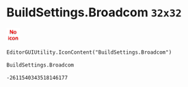 # BuildSettings.Broadcom `32x32`
<img src="/img/BuildSettings.Broadcom.png" width=32 height=32>

``` CSharp
EditorGUIUtility.IconContent("BuildSettings.Broadcom")
```
```
BuildSettings.Broadcom
```
```
-2611540343518146177
```
